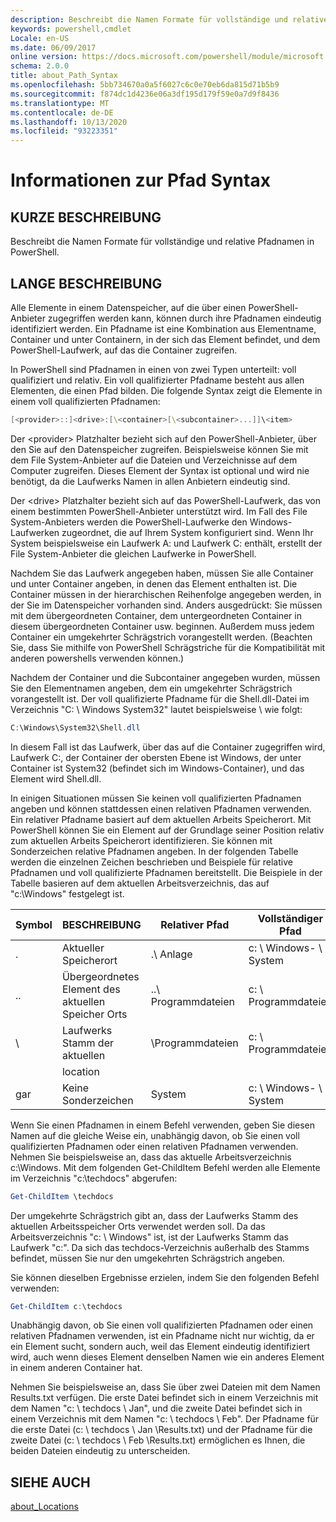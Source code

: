 ```yaml
---
description: Beschreibt die Namen Formate für vollständige und relative Pfadnamen in PowerShell.
keywords: powershell,cmdlet
Locale: en-US
ms.date: 06/09/2017
online version: https://docs.microsoft.com/powershell/module/microsoft.powershell.core/about/about_path_syntax?view=powershell-5.1&WT.mc_id=ps-gethelp
schema: 2.0.0
title: about_Path_Syntax
ms.openlocfilehash: 5bb734670a0a5f6027c6c0e70eb6da815d71b5b9
ms.sourcegitcommit: f874dc1d4236e06a3df195d179f59e0a7d9f8436
ms.translationtype: MT
ms.contentlocale: de-DE
ms.lasthandoff: 10/13/2020
ms.locfileid: "93223351"
---
```

# <a name="about-path-syntax"></a>Informationen zur Pfad Syntax

## <a name="short-description"></a>KURZE BESCHREIBUNG

Beschreibt die Namen Formate für vollständige und relative Pfadnamen in PowerShell.

## <a name="long-description"></a>LANGE BESCHREIBUNG

Alle Elemente in einem Datenspeicher, auf die über einen PowerShell-Anbieter zugegriffen werden kann, können durch ihre Pfadnamen eindeutig identifiziert werden. Ein Pfadname ist eine Kombination aus Elementname, Container und unter Containern, in der sich das Element befindet, und dem PowerShell-Laufwerk, auf das die Container zugreifen.

In PowerShell sind Pfadnamen in einen von zwei Typen unterteilt: voll qualifiziert und relativ. Ein voll qualifizierter Pfadname besteht aus allen Elementen, die einen Pfad bilden. Die folgende Syntax zeigt die Elemente in einem voll qualifizierten Pfadnamen:

```powershell
[<provider>::]<drive>:[\<container>[\<subcontainer>...]]\<item>
```

Der \<provider\> Platzhalter bezieht sich auf den PowerShell-Anbieter, über den Sie auf den Datenspeicher zugreifen. Beispielsweise können Sie mit dem File System-Anbieter auf die Dateien und Verzeichnisse auf dem Computer zugreifen. Dieses Element der Syntax ist optional und wird nie benötigt, da die Laufwerks Namen in allen Anbietern eindeutig sind.

Der \<drive\> Platzhalter bezieht sich auf das PowerShell-Laufwerk, das von einem bestimmten PowerShell-Anbieter unterstützt wird. Im Fall des File System-Anbieters werden die PowerShell-Laufwerke den Windows-Laufwerken zugeordnet, die auf Ihrem System konfiguriert sind. Wenn Ihr System beispielsweise ein Laufwerk A: und Laufwerk C: enthält, erstellt der File System-Anbieter die gleichen Laufwerke in PowerShell.

Nachdem Sie das Laufwerk angegeben haben, müssen Sie alle Container und unter Container angeben, in denen das Element enthalten ist. Die Container müssen in der hierarchischen Reihenfolge angegeben werden, in der Sie im Datenspeicher vorhanden sind. Anders ausgedrückt: Sie müssen mit dem übergeordneten Container, dem untergeordneten Container in diesem übergeordneten Container usw. beginnen. Außerdem muss jedem Container ein umgekehrter Schrägstrich vorangestellt werden. (Beachten Sie, dass Sie mithilfe von PowerShell Schrägstriche für die Kompatibilität mit anderen powershells verwenden können.)

Nachdem der Container und die Subcontainer angegeben wurden, müssen Sie den Elementnamen angeben, dem ein umgekehrter Schrägstrich vorangestellt ist. Der voll qualifizierte Pfadname für die Shell.dll-Datei im Verzeichnis "C: \\ Windows System32" lautet beispielsweise \\ wie folgt:

```powershell
C:\Windows\System32\Shell.dll
```

In diesem Fall ist das Laufwerk, über das auf die Container zugegriffen wird, Laufwerk C:, der Container der obersten Ebene ist Windows, der unter Container ist System32 (befindet sich im Windows-Container), und das Element wird Shell.dll.

In einigen Situationen müssen Sie keinen voll qualifizierten Pfadnamen angeben und können stattdessen einen relativen Pfadnamen verwenden. Ein relativer Pfadname basiert auf dem aktuellen Arbeits Speicherort. Mit PowerShell können Sie ein Element auf der Grundlage seiner Position relativ zum aktuellen Arbeits Speicherort identifizieren. Sie können mit Sonderzeichen relative Pfadnamen angeben. In der folgenden Tabelle werden die einzelnen Zeichen beschrieben und Beispiele für relative Pfadnamen und voll qualifizierte Pfadnamen bereitstellt. Die Beispiele in der Tabelle basieren auf dem aktuellen Arbeitsverzeichnis, das auf "c:\Windows" festgelegt ist.

|Symbol|BESCHREIBUNG               |Relativer Pfad    |Vollständiger Pfad          |
|------|--------------------------|-----------------|-------------------|
|.     |Aktueller Speicherort          |.\\ Anlage        |c: \\ Windows- \\ System|
|..    |Übergeordnetes Element des aktuellen Speicher Orts|..\\ Programmdateien|c: \\ Programmdateien  |
|\     |Laufwerks Stamm der aktuellen     |\\Programmdateien  |c: \\ Programmdateien  |
|      |location                  |                 |                   |
|gar|Keine Sonderzeichen     |System           |c: \\ Windows- \\ System|

Wenn Sie einen Pfadnamen in einem Befehl verwenden, geben Sie diesen Namen auf die gleiche Weise ein, unabhängig davon, ob Sie einen voll qualifizierten Pfadnamen oder einen relativen Pfadnamen verwenden. Nehmen Sie beispielsweise an, dass das aktuelle Arbeitsverzeichnis c:\Windows. Mit dem folgenden Get-ChildItem Befehl werden alle Elemente im Verzeichnis "c:\techdocs" abgerufen:

```powershell
Get-ChildItem \techdocs
```

Der umgekehrte Schrägstrich gibt an, dass der Laufwerks Stamm des aktuellen Arbeitsspeicher Orts verwendet werden soll. Da das Arbeitsverzeichnis "c: \\ Windows" ist, ist der Laufwerks Stamm das Laufwerk "c:". Da sich das techdocs-Verzeichnis außerhalb des Stamms befindet, müssen Sie nur den umgekehrten Schrägstrich angeben.

Sie können dieselben Ergebnisse erzielen, indem Sie den folgenden Befehl verwenden:

```powershell
Get-ChildItem c:\techdocs
```

Unabhängig davon, ob Sie einen voll qualifizierten Pfadnamen oder einen relativen Pfadnamen verwenden, ist ein Pfadname nicht nur wichtig, da er ein Element sucht, sondern auch, weil das Element eindeutig identifiziert wird, auch wenn dieses Element denselben Namen wie ein anderes Element in einem anderen Container hat.

Nehmen Sie beispielsweise an, dass Sie über zwei Dateien mit dem Namen Results.txt verfügen.
Die erste Datei befindet sich in einem Verzeichnis mit dem Namen "c: \\ techdocs \\ Jan", und die zweite Datei befindet sich in einem Verzeichnis mit dem Namen "c: \\ techdocs \\ Feb". Der Pfadname für die erste Datei (c: \\ techdocs \\ Jan \\Results.txt) und der Pfadname für die zweite Datei (c: \\ techdocs \\ Feb \\Results.txt) ermöglichen es Ihnen, die beiden Dateien eindeutig zu unterscheiden.

## <a name="see-also"></a>SIEHE AUCH

[about_Locations](about_Locations.md)
